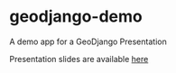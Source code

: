 geodjango-demo
==============

A demo app for a GeoDjango Presentation

Presentation slides are available [here](https://docs.google.com/presentation/d/1GRCt0nCUXIbEdbEaLAQVatL5hhsgXhtjaRZkxS0_Su0/pub?start=false&loop=false&delayms=3000)
